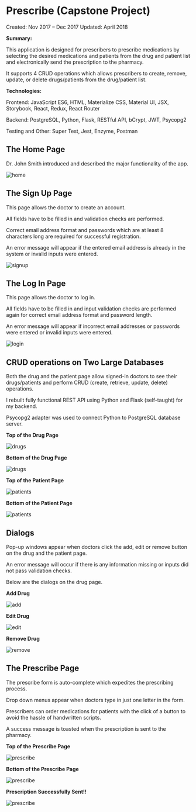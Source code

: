 # Prescribe (Capstone Project)
Created: Nov 2017 – Dec 2017
Updated: April 2018

**Summary:**

This application is designed for prescribers to prescribe medications by selecting the desired medications and patients from the drug and patient list and electronically send the prescription to the pharmacy.

It supports 4 CRUD operations which allows prescribers to create, remove, update, or delete drugs/patients from the drug/patient list.


**Technologies:**

Frontend: JavaScript ES6, HTML, Materialize CSS, Material UI, JSX, Storybook, React, Redux, React Router

Backend: PostgreSQL, Python, Flask, RESTful API, bCrypt, JWT, Psycopg2

Testing and Other: Super Test, Jest, Enzyme, Postman


## The Home Page

Dr. John Smith introduced and described the major functionality of the app.

![home](screenshots/HomePage.png)

## The Sign Up Page

This page allows the doctor to create an account.  

All fields have to be filled in and validation checks are performed.  

Correct email address format and passwords which are at least 8 characters long are required for successful registration.

An error message will appear if the entered email address is already in the system or invalid inputs were entered.

![signup](screenshots/SignUpPage.png)

## The Log In Page

This page allows the doctor to log in.  

All fields have to be filled in and input validation checks are performed again for correct email address format and password length.

An error message will appear if incorrect email addresses or passwords were entered or invalid inputs were entered.

![login](screenshots/LogInPage.png)


## CRUD operations on Two Large Databases

Both the drug and the patient page allow signed-in doctors to see their drugs/patients and perform CRUD (create, retrieve, update, delete) operations.

I rebuilt fully functional REST API using Python and Flask (self-taught) for my backend.  

Psycopg2 adapter was used to connect Python to PostgreSQL database server.

**Top of the Drug Page**

![drugs](screenshots/DrugPageTop.png)

**Bottom of the Drug Page**

![drugs](screenshots/DrugPageBottom.png)

**Top of the Patient Page**

![patients](screenshots/PatientPageTop.png)

**Bottom of the Patient Page**

![patients](screenshots/PatientPageBottom.png)


## Dialogs

Pop-up windows appear when doctors click the add, edit or remove button on the drug and the patient page.

An error message will occur if there is any information missing or inputs did not pass validation checks.

Below are the dialogs on the drug page.

**Add Drug**

![add](screenshots/AddDrug.png)

**Edit Drug**

![edit](screenshots/EditDrug.png)

**Remove Drug**

![remove](screenshots/RemoveDrug.png)


## The Prescribe Page

The prescribe form is auto-complete which expedites the prescribing process.

Drop down menus appear when doctors type in just one letter in the form.

Prescribers can order medications for patients with the click of a button to avoid the hassle of handwritten scripts.

A success message is toasted when the prescription is sent to the pharmacy.

**Top of the Prescribe Page**

![prescribe](screenshots/PrescribePageTop.png)

**Bottom of the Prescribe Page**

![prescribe](screenshots/PrescribePageBottom.png)

**Prescription Successfully Sent!!**

![prescribe](screenshots/PrescribePageSent.png)
